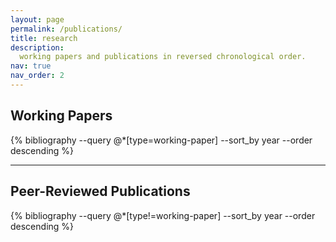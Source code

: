 ```yaml
---
layout: page
permalink: /publications/
title: research
description:
  working papers and publications in reversed chronological order.
nav: true
nav_order: 2
---
```


<!-- _pages/publications.md -->

<!-- Bibsearch Feature -->

<div class="publications">

## Working Papers

{% bibliography --query @*[type=working-paper] --sort_by year --order descending %}

---

## Peer-Reviewed Publications

{% bibliography --query @*[type!=working-paper] --sort_by year --order descending %}

</div>
